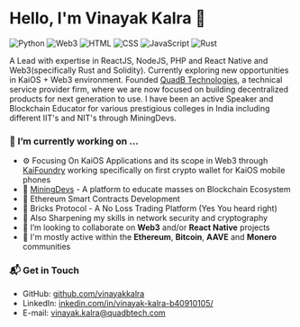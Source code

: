 
# Hello, I'm Vinayak Kalra 👋

![Python](https://img.shields.io/badge/Python-Intermediate-yellow)
![Web3](https://img.shields.io/badge/Web3-Intermediate-black)
![HTML](https://img.shields.io/badge/HTML-Expert-orange)
![CSS](https://img.shields.io/badge/CSS-Expert-blue)
![JavaScript](https://img.shields.io/badge/JavaScript-Expert-yellow)
![Rust](https://img.shields.io/badge/Rust-Intermediate-lightgrey)

A Lead with expertise in ReactJS, NodeJS, PHP and React Native and Web3(specifically Rust and Solidity). Currently exploring new opportunities in KaiOS + Web3 environment. Founded [QuadB Technologies](https://github.com/quadbtech), a technical service provider firm, where we are now focused on building decentralized products for next generation to use. I have been an active Speaker and Blockchain Educator for various prestigious colleges in India including different IIT's and NIT's through MiningDevs. 

### 🔭 I’m currently working on ...

- ⚙️ Focusing On KaiOS Applications and its scope in Web3 through [KaiFoundry](https://kaifoundry.com) working specifically on first crypto wallet for KaiOS mobile phones
- 🌱 [MiningDevs](https://miningdevs.com) - A platform to educate masses on Blockchain Ecosystem
- 🔭 Ethereum Smart Contracts Development
- 🌱 Bricks Protocol - A No Loss Trading Platform (Yes You heard right)
- 🌱 Also Sharpening my skills in network security and cryptography
- 👯 I’m looking to collaborate on **Web3** and/or **React Native** projects
- 💬 I'm mostly active within the **Ethereum**, **Bitcoin**, **AAVE** and **Monero** communities

### 📬 Get in Touch

- GitHub: [github.com/vinayakkalra][github]
- LinkedIn: [inkedin.com/in/vinayak-kalra-b40910105/][linkedin]
- E-mail: vinayak.kalra@quadbtech.com

[github]: https://github.com/vinayakkalra
[linkedin]: https://www.linkedin.com/in/vinayak-kalra-b40910105/
